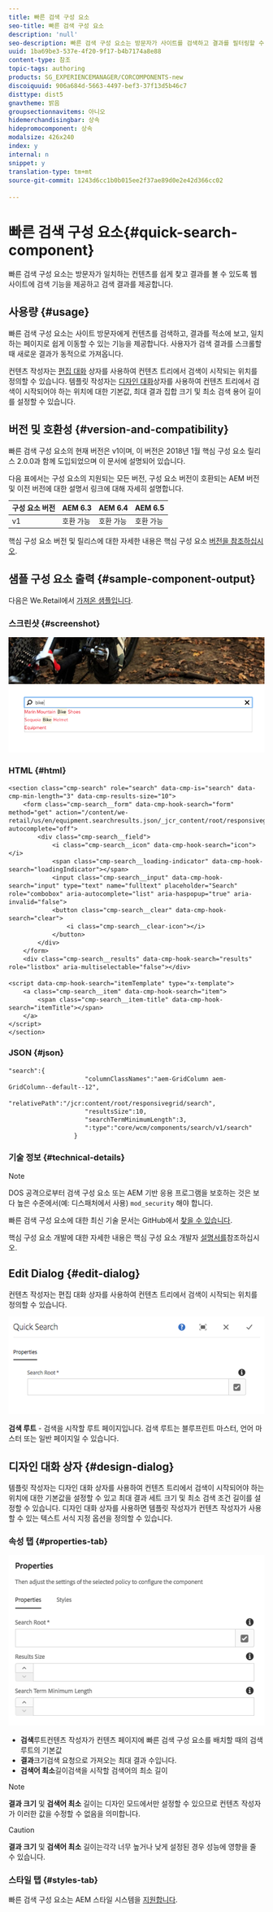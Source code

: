```yaml
---
title: 빠른 검색 구성 요소
seo-title: 빠른 검색 구성 요소
description: 'null'
seo-description: 빠른 검색 구성 요소는 방문자가 사이트를 검색하고 결과를 필터링할 수 있도록 웹 사이트에 검색 기능을 제공하고 검색 결과를 제공합니다.
uuid: 1ba69be3-537e-4f20-9f17-b4b7174a8e88
content-type: 참조
topic-tags: authoring
products: SG_EXPERIENCEMANAGER/CORCOMPONENTS-new
discoiquuid: 906a684d-5663-4497-bef3-37f13d5b46c7
disttype: dist5
gnavtheme: 밝음
groupsectionnavitems: 아니오
hidemerchandisingbar: 상속
hidepromocomponent: 상속
modalsize: 426x240
index: y
internal: n
snippet: y
translation-type: tm+mt
source-git-commit: 1243d6cc1b0b015ee2f37ae89d0e2e42d366cc02

---
```



# 빠른 검색 구성 요소{#quick-search-component}

빠른 검색 구성 요소는 방문자가 일치하는 컨텐츠를 쉽게 찾고 결과를 볼 수 있도록 웹 사이트에 검색 기능을 제공하고 검색 결과를 제공합니다.

## 사용량 {#usage}

빠른 검색 구성 요소는 사이트 방문자에게 컨텐츠를 검색하고, 결과를 적소에 보고, 일치하는 페이지로 쉽게 이동할 수 있는 기능을 제공합니다. 사용자가 검색 결과를 스크롤할 때 새로운 결과가 동적으로 가져옵니다.

컨텐츠 작성자는 [편집 대화](#edit-dialog) 상자를 사용하여 컨텐츠 트리에서 검색이 시작되는 위치를 정의할 수 있습니다. 템플릿 작성자는 [디자인 대화](#design-dialog)상자를 사용하여 컨텐츠 트리에서 검색이 시작되어야 하는 위치에 대한 기본값, 최대 결과 집합 크기 및 최소 검색 용어 길이를 설정할 수 있습니다.

## 버전 및 호환성 {#version-and-compatibility}

빠른 검색 구성 요소의 현재 버전은 v1이며, 이 버전은 2018년 1월 핵심 구성 요소 릴리스 2.0.0과 함께 도입되었으며 이 문서에 설명되어 있습니다.

다음 표에서는 구성 요소의 지원되는 모든 버전, 구성 요소 버전이 호환되는 AEM 버전 및 이전 버전에 대한 설명서 링크에 대해 자세히 설명합니다.

| 구성 요소 버전 | AEM 6.3 | AEM 6.4 | AEM 6.5 |
|--- |--- |--- |--- |
| v1 | 호환 가능 | 호환 가능 | 호환 가능 |

핵심 구성 요소 버전 및 릴리스에 대한 자세한 내용은 핵심 구성 요소 [버전을 참조하십시오](versions.md).

## 샘플 구성 요소 출력 {#sample-component-output}

다음은 We.Retail에서 [가져온 샘플입니다](https://helpx.adobe.com/experience-manager/6-5/sites/developing/using/we-retail.html).

### 스크린샷 {#screenshot}

![](assets/screen_shot_2018-01-19at094248.png)

### HTML {#html}

```
<section class="cmp-search" role="search" data-cmp-is="search" data-cmp-min-length="3" data-cmp-results-size="10">
    <form class="cmp-search__form" data-cmp-hook-search="form" method="get" action="/content/we-retail/us/en/equipment.searchresults.json/_jcr_content/root/responsivegrid/search" autocomplete="off">
        <div class="cmp-search__field">
            <i class="cmp-search__icon" data-cmp-hook-search="icon"></i>
            <span class="cmp-search__loading-indicator" data-cmp-hook-search="loadingIndicator"></span>
            <input class="cmp-search__input" data-cmp-hook-search="input" type="text" name="fulltext" placeholder="Search" role="combobox" aria-autocomplete="list" aria-haspopup="true" aria-invalid="false">
            <button class="cmp-search__clear" data-cmp-hook-search="clear">
                <i class="cmp-search__clear-icon"></i>
            </button>
        </div>
    </form>
    <div class="cmp-search__results" data-cmp-hook-search="results" role="listbox" aria-multiselectable="false"></div>
    
<script data-cmp-hook-search="itemTemplate" type="x-template">
    <a class="cmp-search__item" data-cmp-hook-search="item">
        <span class="cmp-search__item-title" data-cmp-hook-search="itemTitle"></span>
    </a>
</script>
</section>
```

### JSON {#json}

```
"search":{  
                     "columnClassNames":"aem-GridColumn aem-GridColumn--default--12",
                     "relativePath":"/jcr:content/root/responsivegrid/search",
                     "resultsSize":10,
                     "searchTermMinimumLength":3,
                     ":type":"core/wcm/components/search/v1/search"
                  }
```

### 기술 정보 {#technical-details}

>[!NOTE]
>
>DOS 공격으로부터 검색 구성 요소 또는 AEM 기반 응용 프로그램을 보호하는 것은 보다 높은 수준에서(예: 디스패처에서 사용) `mod_security` 해야 합니다.

빠른 검색 구성 요소에 대한 최신 기술 문서는 GitHub에서 [찾을 수 있습니다](https://github.com/adobe/aem-core-wcm-components/blob/master/content/src/content/jcr_root/apps/core/wcm/components/search/v1/search).

핵심 구성 요소 개발에 대한 자세한 내용은 핵심 구성 요소 개발자 [설명서를](developing.md)참조하십시오.

## Edit Dialog {#edit-dialog}

컨텐츠 작성자는 편집 대화 상자를 사용하여 컨텐츠 트리에서 검색이 시작되는 위치를 정의할 수 있습니다.

![](assets/screen_shot_2018-04-03at120132.png)

**검색 루트** - 검색을 시작할 루트 페이지입니다. 검색 루트는 블루프린트 마스터, 언어 마스터 또는 일반 페이지일 수 있습니다.

## 디자인 대화 상자 {#design-dialog}

템플릿 작성자는 디자인 대화 상자를 사용하여 컨텐츠 트리에서 검색이 시작되어야 하는 위치에 대한 기본값을 설정할 수 있고 최대 결과 세트 크기 및 최소 검색 조건 길이를 설정할 수 있습니다. 디자인 대화 상자를 사용하면 템플릿 작성자가 컨텐츠 작성자가 사용할 수 있는 텍스트 서식 지정 옵션을 정의할 수 있습니다.

### 속성 탭 {#properties-tab}

![](assets/screen_shot_2018-04-03at120028.png)

* **검색**&#x200B;루트컨텐츠 작성자가 컨텐츠 페이지에 빠른 검색 구성 요소를 배치할 때의 검색 루트의 기본값
* **결과**&#x200B;크기검색 요청으로 가져오는 최대 결과 수입니다.
* **검색어 최소**&#x200B;길이검색을 시작할 검색어의 최소 길이

>[!NOTE]
>
>**결과 크기** 및 **검색어 최소** 길이는 디자인 모드에서만 설정할 수 있으므로 컨텐츠 작성자가 이러한 값을 수정할 수 없음을 의미합니다.

>[!CAUTION]
>
>**결과 크기** 및 **검색어 최소** 길이는각각 너무 높거나 낮게 설정된 경우 성능에 영향을 줄 수 있습니다.

### 스타일 탭 {#styles-tab}

빠른 검색 구성 요소는 AEM 스타일 시스템을 [지원합니다](authoring.md#component-styling).